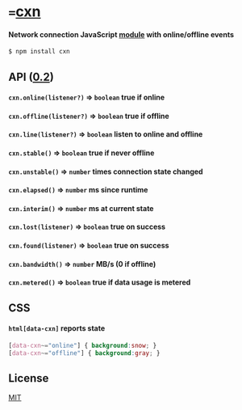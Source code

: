 # `=`[cxn](../../)
#### Network connection JavaScript [module](https://npmjs.org/package/cxn) with online/offline events

```sh
$ npm install cxn
```

## API ([0.2](../../releases))

#### `cxn.online(listener?)` &rArr; `boolean` true if online
#### `cxn.offline(listener?)` &rArr; `boolean` true if offline
#### `cxn.line(listener?)` &rArr; `boolean` listen to online and offline
#### `cxn.stable()` &rArr; `boolean` true if never offline
#### `cxn.unstable()` &rArr; `number` times connection state changed
#### `cxn.elapsed()` &rArr; `number` ms since runtime
#### `cxn.interim()` &rArr; `number` ms at current state
#### `cxn.lost(listener)` &rArr; `boolean` true on success
#### `cxn.found(listener)` &rArr; `boolean` true on success
#### `cxn.bandwidth()` &rArr; `number` MB/s (0 if offline)
#### `cxn.metered()` &rArr; `boolean` true if data usage is metered

## CSS
#### `html[data-cxn]` reports state
```css
[data-cxn~="online"] { background:snow; }
[data-cxn~="offline"] { background:gray; }
```

## License

[MIT](http://opensource.org/licenses/MIT)
